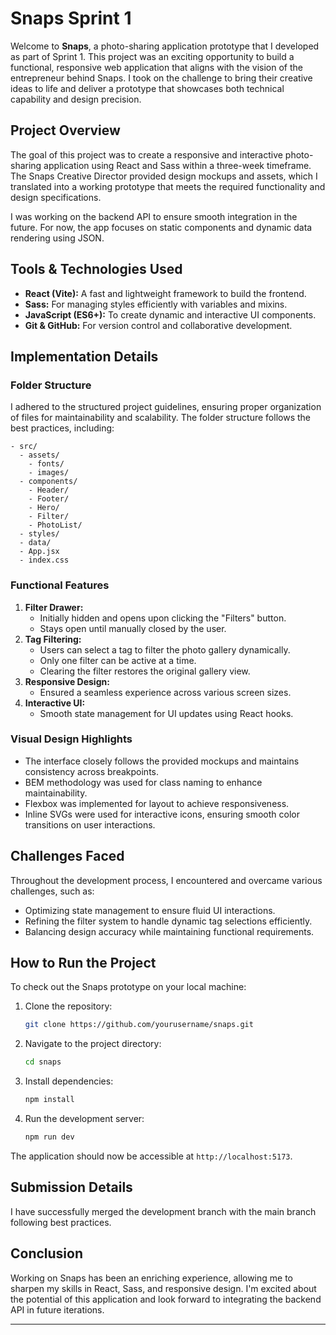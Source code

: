 # Snaps Sprint 1

Welcome to **Snaps**, a photo-sharing application prototype that I developed as part of Sprint 1. This project was an exciting opportunity to build a functional, responsive web application that aligns with the vision of the entrepreneur behind Snaps. I took on the challenge to bring their creative ideas to life and deliver a prototype that showcases both technical capability and design precision.

## Project Overview

The goal of this project was to create a responsive and interactive photo-sharing application using React and Sass within a three-week timeframe. The Snaps Creative Director provided design mockups and assets, which I translated into a working prototype that meets the required functionality and design specifications.

I was working on the backend API to ensure smooth integration in the future. For now, the app focuses on static components and dynamic data rendering using JSON.

## Tools & Technologies Used

- **React (Vite):** A fast and lightweight framework to build the frontend.
- **Sass:** For managing styles efficiently with variables and mixins.
- **JavaScript (ES6+):** To create dynamic and interactive UI components.
- **Git & GitHub:** For version control and collaborative development.

## Implementation Details

### Folder Structure

I adhered to the structured project guidelines, ensuring proper organization of files for maintainability and scalability. The folder structure follows the best practices, including:

```
- src/
  - assets/
    - fonts/
    - images/
  - components/
    - Header/
    - Footer/
    - Hero/
    - Filter/
    - PhotoList/
  - styles/
  - data/
  - App.jsx
  - index.css
```

### Functional Features

1. **Filter Drawer:**
    - Initially hidden and opens upon clicking the "Filters" button.
    - Stays open until manually closed by the user.
2. **Tag Filtering:**
    - Users can select a tag to filter the photo gallery dynamically.
    - Only one filter can be active at a time.
    - Clearing the filter restores the original gallery view.
3. **Responsive Design:**
    - Ensured a seamless experience across various screen sizes.
4. **Interactive UI:**
    - Smooth state management for UI updates using React hooks.

### Visual Design Highlights

- The interface closely follows the provided mockups and maintains consistency across breakpoints.
- BEM methodology was used for class naming to enhance maintainability.
- Flexbox was implemented for layout to achieve responsiveness.
- Inline SVGs were used for interactive icons, ensuring smooth color transitions on user interactions.

## Challenges Faced

Throughout the development process, I encountered and overcame various challenges, such as:
- Optimizing state management to ensure fluid UI interactions.
- Refining the filter system to handle dynamic tag selections efficiently.
- Balancing design accuracy while maintaining functional requirements.

## How to Run the Project

To check out the Snaps prototype on your local machine:

1. Clone the repository:
   ```bash
   git clone https://github.com/yourusername/snaps.git
   ```
2. Navigate to the project directory:
   ```bash
   cd snaps
   ```
3. Install dependencies:
   ```bash
   npm install
   ```
4. Run the development server:
   ```bash
   npm run dev
   ```

The application should now be accessible at `http://localhost:5173`.

## Submission Details

I have successfully merged the development branch with the main branch following best practices. 

## Conclusion

Working on Snaps has been an enriching experience, allowing me to sharpen my skills in React, Sass, and responsive design. I'm excited about the potential of this application and look forward to integrating the backend API in future iterations.

---


